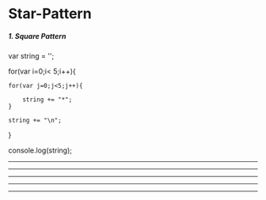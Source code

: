 # Star-Pattern

##### 1. Square Pattern

var string = '';

for(var i=0;i< 5;i++){

    for(var j=0;j<5;j++){
        
        string += "*";
    }
    
    string += "\n";
}


console.log(string);  
*****
*****
*****
*****
*****
